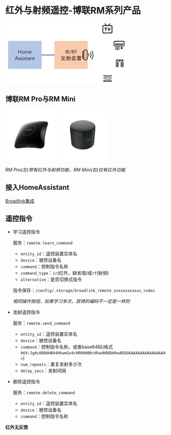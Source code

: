 # 红外与射频遥控-博联RM系列产品

<img src="images/irrf.png" width="75%">

## 博联RM Pro与RM Mini

<img src="images/broadlink1.png" width="32%"> <img src="images/broadlink2.png" width="30%">

*RM Pro(左)带有红外与射频功能，RM Mini(右)仅有红外功能*

## 接入HomeAssistant

[Broadlink集成](https://www.home-assistant.io/integrations/broadlink/)

## 遥控指令

- 学习遥控指令

  服务：`remote.learn_command`

  + `entity_id`：遥控装置实体名
  + `device`：被控设备名
  + `command`：控制指令名称
  + `command_type`：`ir`(红外，缺省值)或`rf`(射频)
  + `alternative`：是否切换式指令

  指令保存：`/config/.storage/broadlink_remote_xxxxxxxxxxxx_codes`

  *相同操作按钮，如果学习多次，获得的编码不一定是一样的*

- 发射遥控指令

  服务：`remote.send_command`

  + `entity_id`：遥控装置实体名
  + `device`：被控设备名
  + `command`：控制指令名称，或者base64码(格式`b64:JgAcAB0dHB44HhweGx4cHR06HB0cHhwdHB8bHhwADQUAAAAAAAAAAAAAAAA=`)
  + `num_repeats`：重复发射多少次
  + `delay_secs`：发射间隔

- 删除遥控指令

  服务：`remote.delete_command`

  + `entity_id`：遥控装置实体名
  + `device`：被控设备名
  + `command`：控制指令名称

**红外无反馈**